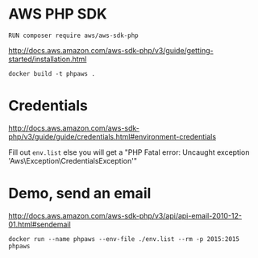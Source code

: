 # AWS PHP SDK

	RUN composer require aws/aws-sdk-php

<http://docs.aws.amazon.com/aws-sdk-php/v3/guide/getting-started/installation.html>

	docker build -t phpaws .

# Credentials

<http://docs.aws.amazon.com/aws-sdk-php/v3/guide/guide/credentials.html#environment-credentials>

Fill out `env.list` else you will get a "PHP Fatal error:  Uncaught exception 'Aws\Exception\CredentialsException'"

# Demo, send an email

<http://docs.aws.amazon.com/aws-sdk-php/v3/api/api-email-2010-12-01.html#sendemail>

	docker run --name phpaws --env-file ./env.list --rm -p 2015:2015 phpaws
